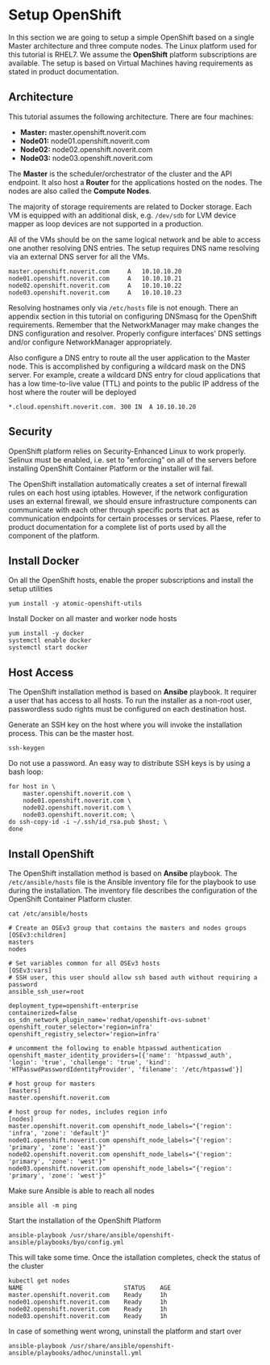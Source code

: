 # Setup OpenShift
In this section we are going to setup a simple OpenShift based on a single Master architecture and three compute nodes. The Linux platform used for this tutorial is RHEL7. We assume the **OpenShift** platform subscriptions are available. The setup is based on Virtual Machines having requirements as stated in product documentation.

## Architecture
This tutorial assumes the following architecture. There are four machines:

* **Master:** master.openshift.noverit.com
* **Node01:** node01.openshift.noverit.com
* **Node02:** node02.openshift.noverit.com
* **Node03:** node03.openshift.noverit.com

The **Master** is the scheduler/orchestrator of the cluster and the API endpoint. It also host a **Router** for the applications hosted on the nodes. The nodes are also called the **Compute Nodes**.

The majority of storage requirements are related to Docker storage. Each VM is equipped with an additional disk, e.g. ``/dev/sdb`` for LVM device mapper as loop devices are not supported in a production.

All of the VMs should be on the same logical network and be able to access one another resolving DNS entries. The setup requires DNS name resolving via an external DNS server for all the VMs.
```
master.openshift.noverit.com     A   10.10.10.20
node01.openshift.noverit.com     A   10.10.10.21
node02.openshift.noverit.com     A   10.10.10.22
node03.openshift.noverit.com     A   10.10.10.23
```

Resolving hostnames only via ``/etc/hosts`` file is not enough. There an appendix section in this tutorial on configuring DNSmasq for the OpenShift requirements. Remember that the NetworkManager may make changes the DNS configuration and resolver. Properly configure interfaces' DNS settings and/or configure NetworkManager appropriately.

Also configure a DNS entry to route all the user application to the Master node. This is accomplished by configuring a wildcard mask on the DNS server. For example, create a wildcard DNS entry for cloud applications that has a low time-to-live value (TTL) and points to the public IP address of the host where the router will be deployed
```
*.cloud.openshift.noverit.com. 300 IN  A 10.10.10.20
```

## Security
OpenShift platform relies on Security-Enhanced Linux to work properly. Selinux must be enabled, i.e. set to "enforcing" on all of the servers before installing OpenShift Container Platform or the installer will fail.

The OpenShift installation automatically creates a set of internal firewall rules on each host using iptables. However, if the network configuration uses an external firewall, we should ensure infrastructure components can communicate with each other through specific ports that act as communication endpoints for certain processes or services. Plaese, refer to product documentation for a complete list of ports used by all the component of the platform.

## Install Docker
On all the OpenShift hosts, enable the proper subscriptions and install the setup utilities
```
yum install -y atomic-openshift-utils
```

Install Docker on all master and worker node hosts
```
yum install -y docker
systemctl enable docker
systemctl start docker
```

## Host Access
The OpenShift installation method is based on **Ansibe** playbook. It requirer a user that has access to all hosts. To run the installer as a non-root user, passwordless sudo rights must be configured on each destination host.

Generate an SSH key on the host where you will invoke the installation process. This can be the master host.
```
ssh-keygen
```

Do not use a password. An easy way to distribute SSH keys is by using a bash loop:
```
for host in \
    master.openshift.noverit.com \
    node01.openshift.noverit.com \
    node02.openshift.noverit.com \
    node03.openshift.noverit.com; \
do ssh-copy-id -i ~/.ssh/id_rsa.pub $host; \
done
```

## Install OpenShift
The OpenShift installation method is based on **Ansibe** playbook. The ``/etc/ansible/hosts`` file is the Ansible inventory file for the playbook to use during the installation. The inventory file describes the configuration of the OpenShift Container Platform cluster.
```
cat /etc/ansible/hosts

# Create an OSEv3 group that contains the masters and nodes groups
[OSEv3:children]
masters
nodes

# Set variables common for all OSEv3 hosts
[OSEv3:vars]
# SSH user, this user should allow ssh based auth without requiring a password
ansible_ssh_user=root

deployment_type=openshift-enterprise
containerized=false
os_sdn_network_plugin_name='redhat/openshift-ovs-subnet'
openshift_router_selector='region=infra'
openshift_registry_selector='region=infra'

# uncomment the following to enable htpasswd authentication
openshift_master_identity_providers=[{'name': 'htpasswd_auth', 'login': 'true', 'challenge': 'true', 'kind': 'HTPasswdPasswordIdentityProvider', 'filename': '/etc/htpasswd'}]

# host group for masters
[masters]
master.openshift.noverit.com

# host group for nodes, includes region info
[nodes]
master.openshift.noverit.com openshift_node_labels="{'region': 'infra', 'zone': 'default'}"
node01.openshift.noverit.com openshift_node_labels="{'region': 'primary', 'zone': 'east'}"
node02.openshift.noverit.com openshift_node_labels="{'region': 'primary', 'zone': 'west'}"
node03.openshift.noverit.com openshift_node_labels="{'region': 'primary', 'zone': 'west'}"
```

Make sure Ansible is able to reach all nodes
```
ansible all -m ping
```

Start the installation of the OpenShift Platform
```
ansible-playbook /usr/share/ansible/openshift-ansible/playbooks/byo/config.yml
```

This will take some time. Once the istallation completes, check the status of the cluster
```
kubectl get nodes
NAME                            STATUS    AGE
master.openshift.noverit.com    Ready     1h
node01.openshift.noverit.com    Ready     1h
node02.openshift.noverit.com    Ready     1h
node03.openshift.noverit.com    Ready     1h
```

In case of something went wrong, uninstall the platform and start over
```
ansible-playbook /usr/share/ansible/openshift-ansible/playbooks/adhoc/uninstall.yml
```
